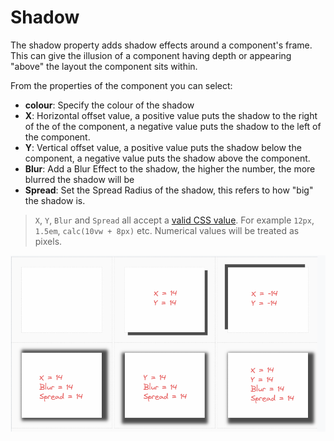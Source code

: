 # Shadow

The shadow property adds shadow effects around a component's frame. This can give the illusion of a component having depth or appearing "above" the layout the component sits within.

From the properties of the component you can select:
- **colour**: Specify the colour of the shadow
- **X**: Horizontal offset value, a positive value puts the shadow to the right of the of the component, a negative value puts the shadow to the left of the component.
- **Y**: Vertical offset value, a positive value puts the shadow below the component, a negative value puts the shadow above the component.
- **Blur**: Add a Blur Effect to the shadow, the higher the number, the more blurred the shadow will be
- **Spread**: Set the Spread Radius of the shadow, this refers to how "big" the shadow is.

> `X`, `Y`, `Blur` and `Spread` all accept a [valid  CSS value](https://developer.mozilla.org/en-US/docs/Learn/CSS/Building_blocks/Values_and_units). For example `12px`, `1.5em`, `calc(10vw + 8px)` etc. Numerical values will be treated as pixels.

![Shadow Examples](/src/assets/shadow.png)
